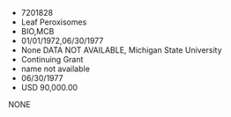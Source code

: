 * 7201828
* Leaf Peroxisomes
* BIO,MCB
* 01/01/1972,06/30/1977
* None   DATA NOT AVAILABLE, Michigan State University
* Continuing Grant
*   name not available
* 06/30/1977
* USD 90,000.00

NONE